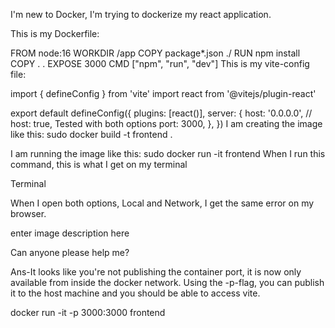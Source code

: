 I'm new to Docker, I'm trying to dockerize my react application.

This is my Dockerfile:

FROM node:16
WORKDIR /app
COPY package*.json ./
RUN npm install
COPY . .
EXPOSE 3000
CMD ["npm", "run", "dev"]
This is my vite-config file:

import { defineConfig } from 'vite'
import react from '@vitejs/plugin-react'

export default defineConfig({
  plugins: [react()],
  server: {
    host: '0.0.0.0',
    // host: true, Tested with both options
    port: 3000,
  },
})
I am creating the image like this: sudo docker build -t frontend .

I am running the image like this: sudo docker run -it frontend  When I run this command, this is what I get on my terminal

Terminal

When I open both options, Local and Network, I get the same error on my browser.

enter image description here

Can anyone please help me?

Ans-It looks like you're not publishing the container port, it is now only available from inside the docker network. Using the -p-flag, you can publish it to the host machine and you should be able to access vite.

docker run -it -p 3000:3000 frontend
